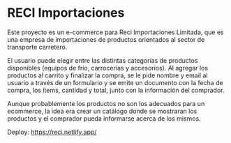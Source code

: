# RECI Importaciones

Este proyecto es un e-commerce para Reci Importaciones Limitada, que es una empresa de importaciones de productos orientados al sector de transporte carretero. 

El usuario puede elegir entre las distintas categorías de productos disponibles (equipos de frío, carrocerías y accesorios).
Al agregar los productos al carrito y finalizar la compra, se le pide nombre y email al usuario a través de un formulario y se emite un documento con la fecha de compra, los ítems, cantidad y total, junto con la información del comprador.

Aunque probablemente los productos no son los adecuados para un ecommerce, la idea era crear un catálogo donde se mostraran los productos y el comprador pueda informarse acerca de los mismos.


Deploy: https://reci.netlify.app/